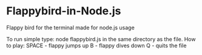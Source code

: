 # Flappybird-in-Node.js
Flappy bird for the terminal made for node.js usage

To run simple type: node flappybird.js in the same directory as the file.
How to play:
SPACE - flappy jumps up
B - flappy dives down
Q - quits the file
